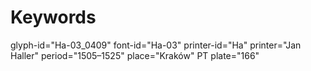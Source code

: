 # Keywords
glyph-id="Ha-03_0409"
font-id="Ha-03"
printer-id="Ha"
printer="Jan Haller"
period="1505–1525"
place="Kraków"
PT plate="166"
